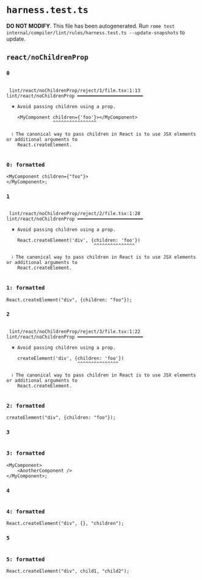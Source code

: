 # `harness.test.ts`

**DO NOT MODIFY**. This file has been autogenerated. Run `rome test internal/compiler/lint/rules/harness.test.ts --update-snapshots` to update.

## `react/noChildrenProp`

### `0`

```

 lint/react/noChildrenProp/reject/1/file.tsx:1:13 lint/react/noChildrenProp ━━━━━━━━━━━━━━━━━━━━━━━━

  ✖ Avoid passing children using a prop.

    <MyComponent children={'foo'}></MyComponent>
                 ^^^^^^^^^^^^^^^^

  ℹ The canonical way to pass children in React is to use JSX elements or additional arguments to
    React.createElement.


```

### `0: formatted`

```tsx
<MyComponent children={"foo"}>
</MyComponent>;

```

### `1`

```

 lint/react/noChildrenProp/reject/2/file.tsx:1:28 lint/react/noChildrenProp ━━━━━━━━━━━━━━━━━━━━━━━━

  ✖ Avoid passing children using a prop.

    React.createElement('div', {children: 'foo'})
                                ^^^^^^^^^^^^^^^

  ℹ The canonical way to pass children in React is to use JSX elements or additional arguments to
    React.createElement.


```

### `1: formatted`

```tsx
React.createElement("div", {children: "foo"});

```

### `2`

```

 lint/react/noChildrenProp/reject/3/file.tsx:1:22 lint/react/noChildrenProp ━━━━━━━━━━━━━━━━━━━━━━━━

  ✖ Avoid passing children using a prop.

    createElement('div', {children: 'foo'})
                          ^^^^^^^^^^^^^^^

  ℹ The canonical way to pass children in React is to use JSX elements or additional arguments to
    React.createElement.


```

### `2: formatted`

```tsx
createElement("div", {children: "foo"});

```

### `3`

```

```

### `3: formatted`

```tsx
<MyComponent>
	<AnotherComponent />
</MyComponent>;

```

### `4`

```

```

### `4: formatted`

```tsx
React.createElement("div", {}, "children");

```

### `5`

```

```

### `5: formatted`

```tsx
React.createElement("div", child1, "child2");

```
